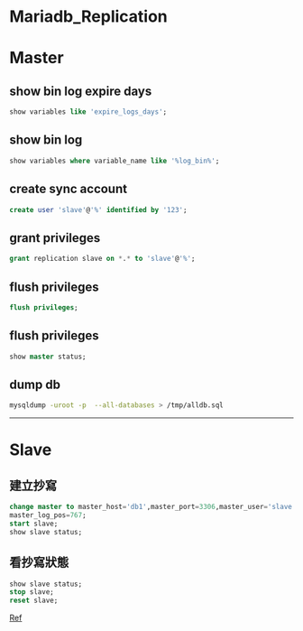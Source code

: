 # Mariadb_Replication

# Master
## show bin log expire days
```sql
show variables like 'expire_logs_days'; 
```

## show bin log
```sql
show variables where variable_name like '%log_bin%';
```

## create sync account
```sql
create user 'slave'@'%' identified by '123';
```

## grant privileges
```sql
grant replication slave on *.* to 'slave'@'%'; 
```

## flush privileges
```sql
flush privileges;
```

## flush privileges
```sql
show master status;
```

## dump db
```bash
mysqldump -uroot -p  --all-databases > /tmp/alldb.sql 
```


---

# Slave
## 建立抄寫
```sql
change master to master_host='db1',master_port=3306,master_user='slave',master_password='123',master_log_file='bin-log.000003',
master_log_pos=767;
start slave;
show slave status;
```

## 看抄寫狀態
```sql
show slave status;
stop slave;
reset slave;
```

[Ref](https://www.jianshu.com/p/a525b4824e8e)
